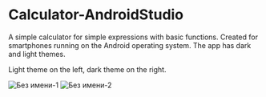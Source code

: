 # Calculator-AndroidStudio
A simple calculator for simple expressions with basic functions. Created for smartphones running on the Android operating system. The app has dark and light themes.

Light theme on the left, dark theme on the right.

![Без имени-1](https://user-images.githubusercontent.com/104650912/203144218-8adf86c3-8062-45db-a195-aa0c34b9c86e.png)
![Без имени-2](https://user-images.githubusercontent.com/104650912/203144285-611a6ab7-c942-4e59-8a0e-4510c8a4a521.png)

